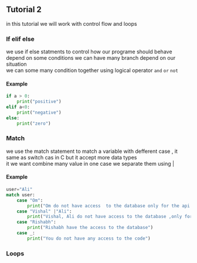 ## Tutorial 2
in this tutorial we will work with control flow and loops

### If elif else
we use if else statments to control how our programe should behave depend on some conditions we can have many branch depend on our situation  
we can some many condition together using logical operator  `and` `or` `not`

#### Example
```Python
if a > 0:
    print("positive")
elif a<0:
    print("negative")
else:
    print("zero")
```
### Match
we use the match statement to match a variable with defferent case , it same as switch cas in C but it accept more data types  
it we want combine many value in one case we separate them using | 
#### Example
```Python
user="Ali"
match user:
    case "Om":
        print("Om do not have access  to the database only for the api code.")
    case "Vishal" |"Ali":
        print("Vishal, Ali do not have access to the database ,only for the frontend code.")
    case "Rishabh":
        print("Rishabh have the access to the database")
    case _:
        print("You do not have any access to the code")
```
### Loops